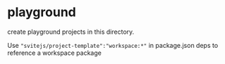 # playground

create playground projects in this directory.

Use `"svitejs/project-template":"workspace:*"` in package.json deps to reference a workspace package
